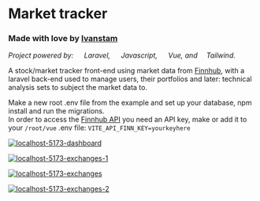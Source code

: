# Market tracker
### Made with love by [Ivanstam](https://github.com/Ivanstam)

*Project powered by: 
<img src="https://cdn.jsdelivr.net/gh/devicons/devicon/icons/laravel/laravel-plain.svg" width="14"/> Laravel,
<img src="https://cdn.jsdelivr.net/gh/devicons/devicon/icons/javascript/javascript-plain.svg" width="14"/> Javascript,
<img src="https://cdn.jsdelivr.net/gh/devicons/devicon/icons/vuejs/vuejs-original.svg" width="14"/> Vue, and
<img src="https://cdn.jsdelivr.net/gh/devicons/devicon/icons/tailwindcss/tailwindcss-plain.svg" width="14"/>Tailwind.*

A stock/market tracker front-end using market data from [Finnhub](https://finnhub.io/), with a laravel
back-end used to manage users, their portfolios and later: technical analysis sets to subject the market data to.

Make a new root .env file from the example and set up your database, npm install and run the migrations.  
In order to access the [Finnhub API](https://finnhub.io/docs/api) you need an API
key, make or add it to your `/root/vue` .env file:
```VITE_API_FINN_KEY=yourkeyhere```

<a href="https://ibb.co/7Cxz6fY"><img src="https://i.ibb.co/g9b7B2j/localhost-5173-dashboard.png" alt="localhost-5173-dashboard" border="0"></a>

<a href="https://ibb.co/ZMHZmJ7"><img src="https://i.ibb.co/sV5BHPz/localhost-5173-exchanges-1.png" alt="localhost-5173-exchanges-1" border="0"></a>

<a href="https://ibb.co/VxZD5NW"><img src="https://i.ibb.co/W0wFj3W/localhost-5173-exchanges.png" alt="localhost-5173-exchanges" border="0"></a>

<a href="https://ibb.co/B2fmGFb"><img src="https://i.ibb.co/1G03Mj1/localhost-5173-exchanges-2.png" alt="localhost-5173-exchanges-2" border="0"></a>
